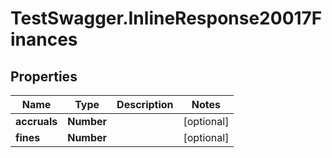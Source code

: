 # TestSwagger.InlineResponse20017Finances

## Properties

Name | Type | Description | Notes
------------ | ------------- | ------------- | -------------
**accruals** | **Number** |  | [optional] 
**fines** | **Number** |  | [optional] 


